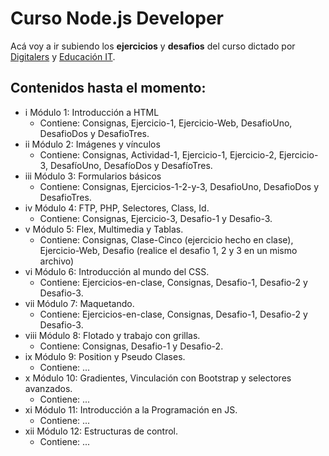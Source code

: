 # Curso Node.js Developer
Acá voy a ir subiendo los **ejercicios** y **desafios** del curso dictado por [Digitalers](https://digitalers.com.ar/) y [Educación IT](https://www.educacionit.com/).

## Contenidos hasta el momento:
* i Módulo 1: Introducción a HTML
  * Contiene: Consignas, Ejercicio-1, Ejercicio-Web, DesafioUno, DesafioDos y DesafioTres.
* ii Módulo 2: Imágenes y vínculos
  * Contiene: Consignas, Actividad-1, Ejercicio-1, Ejercicio-2, Ejercicio-3, DesafíoUno, DesafíoDos y DesafíoTres.
* iii Módulo 3: Formularios básicos
  * Contiene: Consignas, Ejercicios-1-2-y-3, DesafioUno, DesafioDos y DesafioTres.
* iv Módulo 4: FTP, PHP, Selectores, Class, Id.
  * Contiene: Consignas, Ejercicio-3, Desafio-1 y Desafio-3.
* v Módulo 5: Flex, Multimedia y Tablas.
  * Contiene: Consignas, Clase-Cinco (ejercicio hecho en clase), Ejercicio-Web, Desafio (realice el desafio 1, 2 y 3 en un mismo archivo)
* vi Módulo 6: Introducción al mundo del CSS.
  * Contiene: Ejercicios-en-clase, Consignas, Desafio-1, Desafio-2 y Desafio-3.
* vii Módulo 7: Maquetando.
  * Contiene: Ejercicios-en-clase, Consignas, Desafio-1, Desafio-2 y Desafio-3.
* viii Módulo 8: Flotado y trabajo con grillas.
  * Contiene: Consignas, Desafio-1 y Desafio-2.
* ix Módulo 9: Position y Pseudo Clases.
  * Contiene: ... 
* x Módulo 10: Gradientes, Vinculación con Bootstrap y selectores avanzados.
  * Contiene: ...
* xi Módulo 11: Introducción a la Programación en JS.
  * Contiene: ...
* xii Módulo 12: Estructuras de control.
  * Contiene: ...
